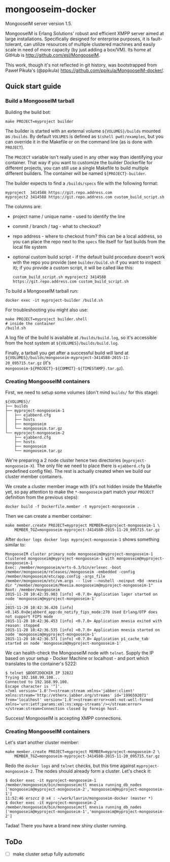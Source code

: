 # mongooseim-docker

MongooseIM server version 1.5.  

MongooseIM is Erlang Solutions' robust and efficient XMPP server aimed at large installations.
Specifically designed for enterprise purposes,
it is fault-tolerant, can utilize resources of multiple clustered machines and easily scale in need of more capacity (by just adding a box/VM).
Its home at GitHub is http://github.com/esl/MongooseIM.

This work, though it's not reflected in git history,
was bootstrapped from Paweł Pikuła's (@ppikula) https://github.com/ppikula/MongooseIM-docker/.

## Quick start guide


### Build a MongooseIM tarball

Building the build bot:

```
make PROJECT=myproject builder
```

The builder is started with an external volume `${VOLUMES}/builds` mounted as `/builds`.
By default `VOLUMES` is defined as `$(shell pwd)/examples`,
but you can override it in the Makefile or on the command line (as is done with `PROJECT`).

The `PROJECT` variable isn't really used in any other way than identifying your container.
That way if you want to customize the builder Dockerfile for different projects,
you can still use a single Makefile to build multiple different builders.
The container will be named `${PROJECT}-builder`.

The builder expects to find a `/builds/specs` file with the following format:

```
myproject  3414588 https://git.repo.address.com
myproject2 3414588 https://git.repo.address.com custom_build_script.sh
```

The columns are:

-   project name / unique name - used to identify the line

-   commit / branch / tag - what to checkout?

-   repo address - where to checkout from? this can be a local address, so
    you can place the repo next to the `specs` file itself for fast builds
    from the local file system

-   optional custom build script - if the default build procedure doesn't
    work with the repo you provide
    (see `builder/build.sh` if you want to inspect it);
    if you provide a custom script, it will be called like this:

    ```
    custom_build_script.sh myproject2 3414588 https://git.repo.address.com custom_build_script.sh
    ```

To build a MongooseIM tarball run:

```
docker exec -it myproject-builder /build.sh
```

For troubleshooting you might also use:

```
make PROJECT=myproject builder.shell
# inside the container
/build.sh
```

A log file of the build is available at `/builds/build.log`,
so it's accessible from the host system at `${VOLUMES}/builds/build.log`.

Finally, a tarball you get after a successful build will land
at `${VOLUMES}/builds/mongooseim-myproject-3414588-2015-11-20_095715.tar.gz`
(it's `mongooseim-${PROJECT}-${COMMIT}-${TIMESTAMP}.tar.gz`).


### Creating MongooseIM containers

First, we need to setup some volumes (don't mind `builds/` for this stage):

```
${VOLUMES}/
├── builds
├── myproject-mongooseim-1
│   ├── ejabberd.cfg
│   ├── hosts
│   ├── mongooseim
│   └── mongooseim.tar.gz
└── myproject-mongooseim-2
    ├── ejabberd.cfg
    ├── hosts
    ├── mongooseim
    └── mongooseim.tar.gz
```

We're preparing a 2 node cluster hence two directories (`myproject-mongooseim-X`).
The only file we need to place there is `ejabberd.cfg` (a predefined config file).
The rest is actually created when we build our cluster member containers.

We create a cluster member image with (it's not hidden inside the Makefile yet,
so pay attention to make the `*-mongooseim` part match your `PROJECT`
definition from the previous steps):

```
docker build -f Dockerfile.member -t myproject-mongooseim .
```

Then we can create a member container:

```
make member.create PROJECT=myproject MEMBER=myproject-mongooseim-1 \
    MEMBER_TGZ=mongooseim-myproject-3414588-2015-11-20_095715.tar.gz
```

After `docker logs docker logs myproject-mongooseim-1` shows something similar to:

```
MongooseIM cluster primary node mongooseim@myproject-mongooseim-1
Clustered mongooseim@myproject-mongooseim-1 with mongooseim@myproject-mongooseim-1
Exec: /member/mongooseim/erts-6.3/bin/erlexec -boot /member/mongooseim/releases//mongooseim -embedded -config /member/mongooseim/etc/app.config -args_file /member/mongooseim/etc/vm.args -- live --noshell -noinput +Bd -mnesia dir "/member/mongooseim/Mnesia.mongooseim@myproject-mongooseim-1"
Root: /member/mongooseim
2015-11-20 10:42:35.903 [info] <0.7.0> Application lager started on node 'mongooseim@myproject-mongooseim-1'
...
2015-11-20 10:42:36.420 [info] <0.145.0>@ejabberd_app:do_notify_fips_mode:270 Used Erlang/OTP does not support FIPS mode
2015-11-20 10:42:36.453 [info] <0.7.0> Application mnesia exited with reason: stopped
2015-11-20 10:42:36.535 [info] <0.7.0> Application mnesia started on node 'mongooseim@myproject-mongooseim-1'
2015-11-20 10:42:36.571 [info] <0.7.0> Application p1_cache_tab started on node 'mongooseim@myproject-mongooseim-1'
```

We can health-check the MongooseIM node with `telnet`.
Supply the IP based on your setup - Docker Machine or localhost - and port
which translates to the container's 5222:

```
$ telnet $BOOT2DOCKER_IP 32822
Trying 192.168.99.100...
Connected to 192.168.99.100.
Escape character is '^]'.
<?xml version='1.0'?><stream:stream xmlns='jabber:client' xmlns:stream='http://etherx.jabber.org/streams' id='1996592071' from='localhost' version='1.0'><stream:error><xml-not-well-formed xmlns='urn:ietf:params:xml:ns:xmpp-streams'/></stream:error></stream:stream>Connection closed by foreign host.
```

Success! MongooseIM is accepting XMPP connections.


### Creating MongooseIM containers

Let's start another cluster member:

```
make member.create PROJECT=myproject MEMBER=myproject-mongooseim-2 \
    MEMBER_TGZ=mongooseim-myproject-3414588-2015-11-20_095715.tar.gz
```

Redo the `docker logs` and `telnet` checks, but this time against `myproject-mongooseim-2`.
The nodes should already form a cluster.
Let's check it:

```
$ docker exec -it myproject-mongooseim-1 /member/mongooseim/bin/mongooseimctl mnesia running_db_nodes
['mongooseim@myproject-mongooseim-2','mongooseim@myproject-mongooseim-1']
11:52:46 erszcz @ x4 : ~/work/lavrin/mongooseim-docker (master *)
$ docker exec -it myproject-mongooseim-2 /member/mongooseim/bin/mongooseimctl mnesia running_db_nodes
['mongooseim@myproject-mongooseim-1','mongooseim@myproject-mongooseim-2']
```

Tadaa! There you have a brand new shiny cluster running.


## ToDo

- [ ] make cluster setup fully automatic
